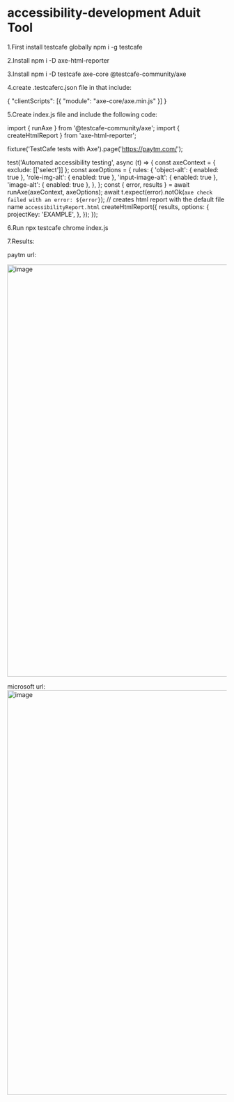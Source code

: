 # accessibility-development Aduit Tool
1.First install testcafe globally npm i -g testcafe

2.Install npm i -D axe-html-reporter

3.Install npm i -D testcafe axe-core @testcafe-community/axe

4.create .testcaferc.json file in that include:

{
    "clientScripts": [{ "module": "axe-core/axe.min.js" }]
}

5.Create index.js file and include the following code:

import { runAxe } from '@testcafe-community/axe';
import { createHtmlReport } from 'axe-html-reporter';

fixture('TestCafe tests with Axe').page('https://paytm.com/');

test('Automated accessibility testing', async (t) => {
    const axeContext = { exclude: [['select']] };
    const axeOptions = {
        rules: {
            'object-alt': { enabled: true },
            'role-img-alt': { enabled: true },
            'input-image-alt': { enabled: true },
            'image-alt': { enabled: true },
        },
    };
    const { error, results } = await runAxe(axeContext, axeOptions);
    await t.expect(error).notOk(`axe check failed with an error: ${error}`);
    // creates html report with the default file name `accessibilityReport.html`
    createHtmlReport({
        results,
        options: {
            projectKey: 'EXAMPLE',
        },
    });
});

6.Run npx testcafe chrome index.js

7.Results:


paytm url: 

<img width="946" alt="image" src="https://user-images.githubusercontent.com/77691213/217458662-855aa188-6092-4599-82e3-b2d649b9167e.png">


microsoft url:
<img width="929" alt="image" src="https://user-images.githubusercontent.com/77691213/217458774-9d8b3cf6-db9b-4dca-b920-107f9f131329.png">

